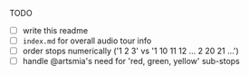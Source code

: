 TODO

- [ ] write this readme
- [ ] `index.md` for overall audio tour info
- [ ] order stops numerically ('1 2 3' vs '1 10 11 12 … 2 20 21 …')
- [ ] handle @artsmia's need for 'red, green, yellow' sub-stops
